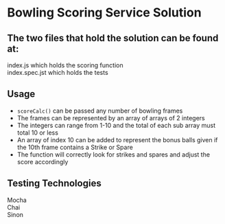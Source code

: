 # Bowling Scoring Service Solution

## The two files that hold the solution can be found at:
index.js which holds the scoring function <br>
index.spec.jst which holds the tests

## Usage
- `scoreCalc()` can be passed any number of bowling frames 
- The frames can be represented by an array of arrays of 2 integers 
- The integers can range from 1-10 and the total of each sub array must total 10 or less
- An array of index 10 can be added to represent the bonus balls given if the 10th frame contains a Strike or Spare
- The function will correctly look for strikes and spares and adjust the score accordingly

## Testing Technologies
Mocha <br>
Chai <br>
Sinon <br>
